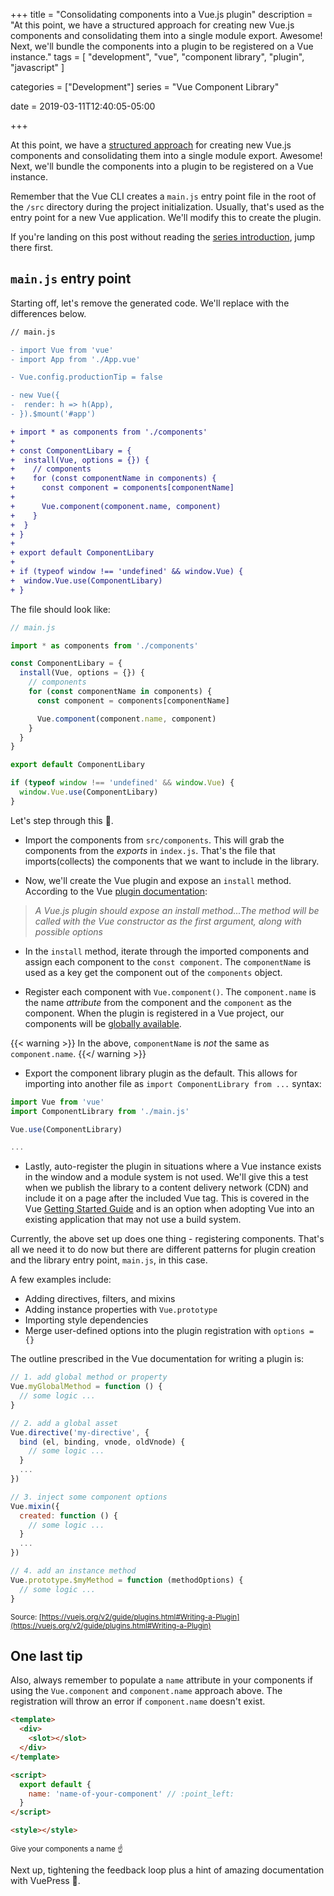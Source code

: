 +++
title = "Consolidating components into a Vue.js plugin"
description = "At this point, we have a structured approach for creating new Vue.js components and consolidating them into a single module export. Awesome! Next, we'll bundle the components into a plugin to be registered on a Vue instance."
tags = [
    "development", 
    "vue", 
    "component library", 
    "plugin",
    "javascript"
]

categories = ["Development"]
series = "Vue Component Library"

date = 2019-03-11T12:40:05-05:00

+++

At this point, we have a [structured approach](/post/creating-vue-component-library-structure/) for creating new Vue.js components and consolidating them into a single module export. Awesome! Next, we'll bundle the components into a plugin to be registered on a Vue instance.

Remember that the Vue CLI creates a `main.js` entry point file in the root of the `/src` directory during the project initialization. Usually, that's used as the entry point for a new Vue application. We'll modify this to create the plugin.

If you're landing on this post without reading the [series introduction](/post/creating-vue-component-library-introduction/), jump there first.

## `main.js` entry point

Starting off, let's remove the generated code. We'll replace with the differences below.

```diff
// main.js

- import Vue from 'vue'
- import App from './App.vue'

- Vue.config.productionTip = false

- new Vue({
-  render: h => h(App),
- }).$mount('#app')

+ import * as components from './components'
+
+ const ComponentLibary = {
+  install(Vue, options = {}) {
+    // components
+    for (const componentName in components) {
+      const component = components[componentName]
+
+      Vue.component(component.name, component)
+    }
+  }
+ }
+
+ export default ComponentLibary
+
+ if (typeof window !== 'undefined' && window.Vue) {
+  window.Vue.use(ComponentLibary)
+ }
```

The file should look like:

```js
// main.js

import * as components from './components'

const ComponentLibary = {
  install(Vue, options = {}) {
    // components
    for (const componentName in components) {
      const component = components[componentName]

      Vue.component(component.name, component)
    }
  }
}

export default ComponentLibary

if (typeof window !== 'undefined' && window.Vue) {
  window.Vue.use(ComponentLibary)
}
```

Let's step through this :eyes:.

- Import the components from `src/components`. This will grab the components from the _exports_ in `index.js`. That's the file that imports(collects) the components that we want to include in the library.

* Now, we'll create the Vue plugin and expose an `install` method. According to the Vue [plugin documentation](https://vuejs.org/v2/guide/plugins.html#Writing-a-Plugin):

> _A Vue.js plugin should expose an install method...The method will be called with the Vue constructor as the first argument, along with possible options_

- In the `install` method, iterate through the imported components and assign each component to the `const component`. The `componentName` is used as a key get the component out of the `components` object.

- Register each component with `Vue.component()`. The `component.name` is the name _attribute_ from the component and the `component` as the component. When the plugin is registered in a Vue project, our components will be [globally available](https://vuejs.org/v2/guide/components-registration.html#Global-Registration).

{{< warning >}}
In the above, `componentName` is _not_ the same as `component.name`.
{{</ warning >}}

- Export the component library plugin as the default. This allows for importing into another file as `import ComponentLibrary from ...` syntax:

```js
import Vue from 'vue'
import ComponentLibrary from './main.js'

Vue.use(ComponentLibrary)

...
```

- Lastly, auto-register the plugin in situations where a Vue instance exists in the window and a module system is not used. We'll give this a test when we publish the library to a content delivery network (CDN) and include it on a page after the included Vue tag. This is covered in the Vue [Getting Started Guide](https://vuejs.org/v2/guide/index.html#Getting-Started) and is an option when adopting Vue into an existing application that may not use a build system.

Currently, the above set up does one thing - registering components. That's all we need it to do now but there are different patterns for plugin creation and the library entry point, `main.js`, in this case.

A few examples include:

- Adding directives, filters, and mixins
- Adding instance properties with `Vue.prototype`
- Importing style dependencies
- Merge user-defined options into the plugin registration with `options = {}`

The outline prescribed in the Vue documentation for writing a plugin is:

```js
// 1. add global method or property
Vue.myGlobalMethod = function () {
  // some logic ...
}

// 2. add a global asset
Vue.directive('my-directive', {
  bind (el, binding, vnode, oldVnode) {
    // some logic ...
  }
  ...
})

// 3. inject some component options
Vue.mixin({
  created: function () {
    // some logic ...
  }
  ...
})

// 4. add an instance method
Vue.prototype.$myMethod = function (methodOptions) {
  // some logic ...
}
```

<small class="link black-40">Source: [https://vuejs.org/v2/guide/plugins.html#Writing-a-Plugin](https://vuejs.org/v2/guide/plugins.html#Writing-a-Plugin)</small>

## One last tip

Also, always remember to populate a `name` attribute in your components if using the `Vue.component` and `component.name` approach above. The registration will throw an error if `component.name` doesn't exist.

```html
<template>
  <div>
    <slot></slot>
  </div>
</template>

<script>
  export default {
    name: 'name-of-your-component' // :point_left:
  }
</script>

<style></style>
```

<small class="black-40">Give your components a name :point_up:</small>

Next up, tightening the feedback loop plus a hint of amazing documentation with VuePress :volcano:.
